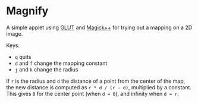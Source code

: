 # Magnify

A simple applet using [GLUT](http://freeglut.sourceforge.net/)
and [Magick++](https://imagemagick.org/Magick++/) for trying out a
mapping on a 2D image.

Keys:

- `q` quits
- `d` and `f` change the mapping constant
- `j` and `k` change the radius

If `r` is the radius and `d` the distance of a point from the center of the map,
the new distance is computed as `r * d / (r - d)`, multiplied by a constant.
This gives `0` for the center point (when `d = 0`), and infinity when `d = r`.
